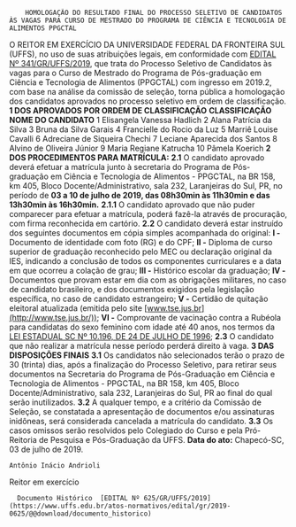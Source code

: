         HOMOLOGAÇÃO DO RESULTADO FINAL DO PROCESSO SELETIVO DE CANDIDATOS ÀS VAGAS PARA CURSO DE MESTRADO DO PROGRAMA DE CIÊNCIA E TECNOLOGIA DE ALIMENTOS PPGCTAL  

 O REITOR EM EXERCÍCIO DA UNIVERSIDADE FEDERAL DA FRONTEIRA SUL (UFFS), no uso de suas atribuições legais, em conformidade com [EDITAL Nº 341/GR/UFFS/2019](https://www.uffs.edu.br/atos-normativos/edital/gr/2019-0341), que trata do Processo Seletivo de Candidatos às vagas para o Curso de Mestrado do Programa de Pós-graduação em Ciência e Tecnologia de Alimentos (PPGCTAL) com ingresso em 2019.2, com base na análise da comissão de seleção, torna pública a homologação dos candidatos aprovados no processo seletivo em ordem de classificação.  **1 DOS APROVADOS POR ORDEM DE CLASSIFICAÇÃO**     **CLASSIFICAÇÃO**   **NOME DO CANDIDATO**     1   Elisangela Vanessa Hadlich     2   Alana Patrícia da Silva     3   Bruna da Silva Garais     4   Francielle do Rocio da Luz     5   Marriê Louise Cavalli     6   Adreciane de Siqueira Chechi     7   Leciane Aparecida dos Santos     8   Alvino de Oliveira Júnior     9   Maria Regiane Katrucha     10   Pâmela Koerich      **2 DOS PROCEDIMENTOS PARA MATRÍCULA:** **2.1**  O candidato aprovado deverá efetuar a matrícula junto à secretaria do Programa de Pós-graduação em Ciência e Tecnologia de Alimentos - PPGCTAL, na BR 158, km 405, Bloco Docente/Administrativo, sala 232, Laranjeiras do Sul, PR, no período de **03 a 10 de julho de 2019, das 08h30min às 11h30min e das 13h30min às 16h30min.** **2.1.1**  O candidato aprovado que não puder comparecer para efetuar a matrícula, poderá fazê-la através de procuração, com firma reconhecida em cartório. **2.2**  O candidato deverá estar instruído dos seguintes documentos em cópia simples acompanhada do original: **I -**  Documento de identidade com foto (RG) e do CPF; **II -**  Diploma de curso superior de graduação reconhecido pelo MEC ou declaração original da IES, indicando a conclusão de todos os componentes curriculares e a data em que ocorreu a colação de grau; **III -**  Histórico escolar da graduação; **IV -**  Documentos que provam estar em dia com as obrigações militares, no caso de candidato brasileiro, e dos documentos exigidos pela legislação específica, no caso de candidato estrangeiro; **V -**  Certidão de quitação eleitoral atualizada (emitida pelo site [www.tse.jus.br](http://www.tse.jus.br/)); **VI -**  Comprovante de vacinação contra a Rubéola para candidatas do sexo feminino com idade até 40 anos, nos termos da [LEI ESTADUAL SC Nº 10.196, DE 24 DE JULHO DE 1996](http://leis.alesc.sc.gov.br/html/1996/10196_1996_lei.html); **2.3**  O candidato que não realizar a matrícula nesse período perderá direito à vaga.  **3 DAS DISPOSIÇÕES FINAIS** **3.1**  Os candidatos não selecionados terão o prazo de 30 (trinta) dias, após a finalização do Processo Seletivo, para retirar seus documentos na Secretaria do Programa de Pós-Graduação em Ciência e Tecnologia de Alimentos - PPGCTAL, na BR 158, km 405, Bloco Docente/Administrativo, sala 232, Laranjeiras do Sul, PR ao final do qual serão inutilizados. **3.2**  A qualquer tempo, e a critério da Comissão de Seleção, se constatada a apresentação de documentos e/ou assinaturas inidôneas, será considerada cancelada a matrícula do candidato. **3.3**  Os casos omissos serão resolvidos pelo Colegiado do Curso e pela Pró-Reitoria de Pesquisa e Pós-Graduação da UFFS.        **Data do ato:** Chapecó-SC, 03 de julho de 2019.   
 

    Antônio Inácio Andrioli   
 Reitor em exercício 

      Documento Histórico  [EDITAL Nº 625/GR/UFFS/2019](https://www.uffs.edu.br/atos-normativos/edital/gr/2019-0625/@@download/documento_historico)     
      